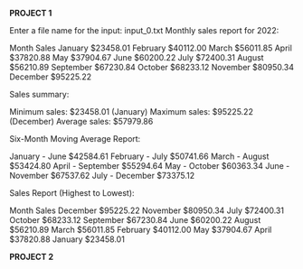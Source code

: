 **PROJECT 1**

Enter a file name for the input: input_0.txt
Monthly sales report for 2022:

Month		Sales
January		$23458.01
February	$40112.00
March		$56011.85
April		$37820.88
May		    $37904.67
June		$60200.22
July		$72400.31
August		$56210.89
September	$67230.84
October		$68233.12
November	$80950.34
December	$95225.22


Sales summary:

Minimum sales:		$23458.01		(January)
Maximum sales:		$95225.22		(December)
Average sales:  	$57979.86


Six-Month Moving Average Report:

January		-	June		$42584.61
February	-	July		$50741.66
March		-	August		$53424.80
April		-	September	$55294.64
May		    -	October		$60363.34
June		-	November	$67537.62
July		-	December	$73375.12


Sales Report (Highest to Lowest):

Month		Sales
December	$95225.22
November	$80950.34
July		$72400.31
October		$68233.12
September	$67230.84
June		$60200.22
August		$56210.89
March		$56011.85
February	$40112.00
May		    $37904.67
April		$37820.88
January		$23458.01



**PROJECT 2**

